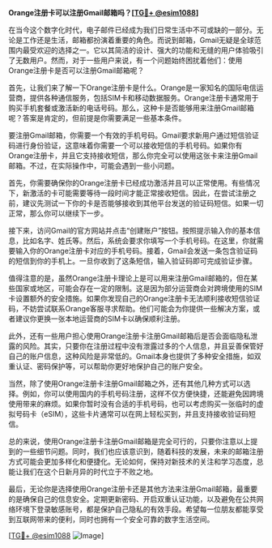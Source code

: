 **Orange注册卡可以注册Gmail邮箱吗？[[TG💪+ @esim1088](https://t.me/s/esim1088)]**

在当今这个数字化时代，电子邮件已经成为我们日常生活中不可或缺的一部分。无论是工作还是生活，邮箱都扮演着重要的角色。而说到邮箱，Gmail无疑是全球范围内最受欢迎的选择之一。它以其简洁的设计、强大的功能和无缝的用户体验吸引了无数用户。然而，对于一些用户来说，有一个问题始终困扰着他们：使用Orange注册卡是否可以注册Gmail邮箱呢？

首先，让我们来了解一下Orange注册卡是什么。Orange是一家知名的国际电信运营商，提供各种通信服务，包括SIM卡和移动数据服务。Orange注册卡通常用于购买手机套餐或激活新的电话号码。那么，这种卡是否能够用来注册Gmail邮箱呢？答案是肯定的，但前提是你需要满足一些基本条件。

要注册Gmail邮箱，你需要一个有效的手机号码。Gmail要求新用户通过短信验证码进行身份验证，这意味着你需要一个可以接收短信的手机号码。如果你有Orange注册卡，并且它支持接收短信，那么你完全可以使用这张卡来注册Gmail邮箱。不过，在实际操作中，可能会遇到一些小问题。

首先，你需要确保你的Orange注册卡已经成功激活并且可以正常使用。有些情况下，新激活的卡可能需要等待一段时间才能正常接收短信。因此，在尝试注册之前，建议先测试一下你的卡是否能够接收到其他平台发送的验证码短信。如果一切正常，那么你可以继续下一步。

接下来，访问Gmail的官方网站并点击“创建账户”按钮。按照提示输入你的基本信息，比如名字、姓氏等。然后，系统会要求你填写一个手机号码。在这里，你就需要输入你的Orange注册卡对应的手机号码。接着，Gmail会发送一条包含验证码的短信到你的手机上。一旦你收到了这条短信，输入验证码即可完成验证步骤。

值得注意的是，虽然Orange注册卡理论上是可以用来注册Gmail邮箱的，但在某些国家或地区，可能会存在一定的限制。这是因为部分运营商会对跨境使用的SIM卡设置额外的安全措施。如果你发现自己的Orange注册卡无法顺利接收短信验证码，不妨尝试联系Orange客服寻求帮助。他们可能会为你提供一些解决方案，或者建议你更换一张本地运营商的SIM卡以确保顺利注册。

此外，还有一些用户担心使用Orange注册卡注册Gmail邮箱后是否会面临隐私泄露的风险。其实，只要你在注册过程中没有泄露过多的个人信息，并且妥善保管好自己的账户信息，这种风险是非常低的。Gmail本身也提供了多种安全措施，如双重认证、密码保护等，可以帮助你更好地保护自己的账户安全。

当然，除了使用Orange注册卡注册Gmail邮箱之外，还有其他几种方式可以选择。例如，你可以使用国内的手机号码注册，这样不仅方便快捷，还能避免因跨境使用带来的麻烦。如果你暂时没有合适的手机号码，也可以考虑购买一张临时的虚拟号码卡（eSIM），这些卡片通常可以在网上轻松买到，并且支持接收验证码短信。

总的来说，使用Orange注册卡注册Gmail邮箱是完全可行的，只要你注意以上提到的一些细节问题。同时，我们也应该意识到，随着科技的发展，未来的邮箱注册方式可能会更加多样化和便捷化。无论如何，保持对新技术的关注和学习态度，总能让我们在这个日新月异的时代立于不败之地。

最后，无论你是选择使用Orange注册卡还是其他方法来注册Gmail邮箱，最重要的是确保自己的信息安全。定期更新密码、开启双重认证功能，以及避免在公共网络环境下登录敏感账号，都是保护自己隐私的有效手段。希望每一位朋友都能享受到互联网带来的便利，同时也拥有一个安全可靠的数字生活空间。

[[TG💪+ @esim1088](https://t.me/s/esim1088) ![Image](https://i.postimg.cc/4NQfJmqS/Snipaste-2025-05-13-00-14-12.png)]